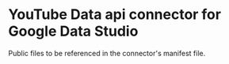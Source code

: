 # YouTube Data api connector for Google Data Studio
Public files to be referenced in the connector's manifest file.
